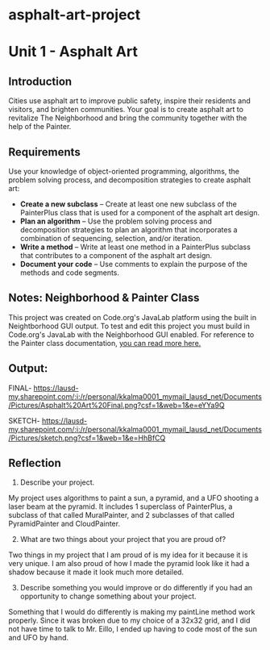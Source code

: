 # asphalt-art-project
# Unit 1 - Asphalt Art

## Introduction

Cities use asphalt art to improve public safety, inspire their residents and visitors, and brighten communities. Your goal is to create asphalt art to revitalize The Neighborhood and bring the community together with the help of the Painter.

## Requirements

Use your knowledge of object-oriented programming, algorithms, the problem solving process, and decomposition strategies to create asphalt art:
- **Create a new subclass** – Create at least one new subclass of the PainterPlus class that is used for a component of the asphalt art design.
- **Plan an algorithm** – Use the problem solving process and decomposition strategies to plan an algorithm that incorporates a combination of sequencing, selection, and/or iteration.
- **Write a method** – Write at least one method in a PainterPlus subclass that contributes to a component of the asphalt art design.
- **Document your code** – Use comments to explain the purpose of the methods and code segments.

## Notes: Neighborhood & Painter Class

This project was created on Code.org's JavaLab platform using the built in Neightborhood GUI output. To test and edit this project you must build in Code.org's JavaLab with the Neighborhood GUI enabled.
For reference to the Painter class documentation, [you can read more here.](https://studio.code.org/docs/ide/javalab/classes/Painter)

## Output:
FINAL- https://lausd-my.sharepoint.com/:i:/r/personal/kkalma0001_mymail_lausd_net/Documents/Pictures/Asphalt%20Art%20Final.png?csf=1&web=1&e=eYYa9Q

SKETCH- https://lausd-my.sharepoint.com/:i:/r/personal/kkalma0001_mymail_lausd_net/Documents/Pictures/sketch.png?csf=1&web=1&e=HhBfCQ

## Reflection

1. Describe your project.

My project uses algorithms to paint a sun, a pyramid, and a UFO shooting a laser beam at the pyramid. It includes 1 superclass of PainterPlus, a subclass of that called MuralPainter, and 2 subclasses of that called
PyramidPainter and CloudPainter.

2. What are two things about your project that you are proud of?

Two things in my project that I am proud of is my idea for it because it is very unique. I am also proud of how I made the pyramid look like it had a shadow because it made it look much more detailed.

3. Describe something you would improve or do differently if you had an opportunity to change something about your project.

Something that I would do differently is making my paintLine method work properly. Since it was broken due to my choice of a 32x32 grid, and I did not have time to talk to Mr. Eillo, I ended up having to code most of the
sun and UFO by hand.
